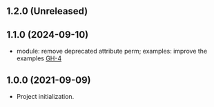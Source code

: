 ## 1.2.0 (Unreleased)
## 1.1.0 (2024-09-10)

- module: remove deprecated attribute perm; examples: improve the examples [GH-4](https://github.com/alibabacloud-automation/terraform-alicloud-rocketmq-redis/pull/4)

## 1.0.0 (2021-09-09)

- Project initialization.
